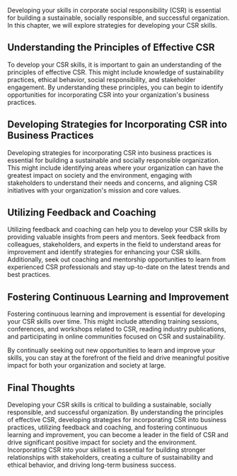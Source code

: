 
Developing your skills in corporate social responsibility (CSR) is essential for building a sustainable, socially responsible, and successful organization. In this chapter, we will explore strategies for developing your CSR skills.

Understanding the Principles of Effective CSR
---------------------------------------------

To develop your CSR skills, it is important to gain an understanding of the principles of effective CSR. This might include knowledge of sustainability practices, ethical behavior, social responsibility, and stakeholder engagement. By understanding these principles, you can begin to identify opportunities for incorporating CSR into your organization's business practices.

Developing Strategies for Incorporating CSR into Business Practices
-------------------------------------------------------------------

Developing strategies for incorporating CSR into business practices is essential for building a sustainable and socially responsible organization. This might include identifying areas where your organization can have the greatest impact on society and the environment, engaging with stakeholders to understand their needs and concerns, and aligning CSR initiatives with your organization's mission and core values.

Utilizing Feedback and Coaching
-------------------------------

Utilizing feedback and coaching can help you to develop your CSR skills by providing valuable insights from peers and mentors. Seek feedback from colleagues, stakeholders, and experts in the field to understand areas for improvement and identify strategies for enhancing your CSR skills. Additionally, seek out coaching and mentorship opportunities to learn from experienced CSR professionals and stay up-to-date on the latest trends and best practices.

Fostering Continuous Learning and Improvement
---------------------------------------------

Fostering continuous learning and improvement is essential for developing your CSR skills over time. This might include attending training sessions, conferences, and workshops related to CSR, reading industry publications, and participating in online communities focused on CSR and sustainability.

By continually seeking out new opportunities to learn and improve your skills, you can stay at the forefront of the field and drive meaningful positive impact for both your organization and society at large.

Final Thoughts
--------------

Developing your CSR skills is critical to building a sustainable, socially responsible, and successful organization. By understanding the principles of effective CSR, developing strategies for incorporating CSR into business practices, utilizing feedback and coaching, and fostering continuous learning and improvement, you can become a leader in the field of CSR and drive significant positive impact for society and the environment. Incorporating CSR into your skillset is essential for building stronger relationships with stakeholders, creating a culture of sustainability and ethical behavior, and driving long-term business success.
